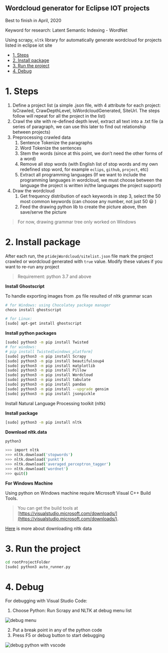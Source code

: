 Wordcloud generator for Eclipse IOT projects
---

Best to finish in April, 2020

Keyword for research: Latent Semantic Indexing - WordNet

Using scrapy, `nltk` library for automatically generate wordcloud for projects listed in eclipse iot site

<!-- TOC -->

- [1. Steps](#1-steps)
- [2. Install package](#2-install-package)
- [3. Run the project](#3-run-the-project)
- [4. Debug](#4-debug)

<!-- /TOC -->

# 1. Steps
<a id="markdown-steps" name="steps"></a>

1. Define a project list (a simple .json file, with 4 attribute for each project: IsCrawled, CrawDepthLevel, IsWordcloudGenerated, SiteUrl. The steps follow will repeat for all the project in the list)
2. Crawl the site with re-defined depth level, extract all text into a .txt file (a series of paragraph, we can use this later to find out relationship between projects)
3. Preprocessing crawled data
    1. Sentence Tokenize the paragraphs
    2. Word Tokenize the sentences
    3. Stem the words (since at this point, we don’t need the other forms of a word)
    4. Remove all stop words (with English list of stop words and my own redefined stop word, for example `eclips`, `github`, `project`, etc)
    5. Extract all programming languages (If we want to include the programming languages in wordcloud, we must choose between the language the project is written in/the languages the project support)
4. Draw the wordcloud
    1. Get frequency distribution of each keywords in step 3, select the 50 most common keywords (can choose any number, not just 50 😃 )
    2. Feed the drawing python lib to create the picture above, then save/serve the picture

> For now, drawing grammar tree only worked on Windows

# 2. Install package
<a id="markdown-install-package" name="install-package"></a>

After each run, the `ptidejWordcloud/sitelist.json` file mark the project crawled or wordcloud generated with `true` value. Modify these values if you want to re-run any project

> Requirement: python 3.7 and above

**Install Ghostscript**

To handle exporting images from .ps file resulted of nltk grammar scan

```bash
# for Windows: using Chocolatey package manager
choco install ghostscript

# for Linux:
[sudo] apt-get install ghostscript
```

**Install python packages**

```bash
[sudo] python3 -m pip install Twisted
# for windows:
# pip install Twisted[windows_platform]
[sudo] python3 -m pip install Scrapy
[sudo] python3 -m pip install beautifulsoup4
[sudo] python3 -m pip install matplotlib
[sudo] python3 -m pip install Pillow
[sudo] python3 -m pip install Wordcloud
[sudo] python3 -m pip install tabulate
[sudo] python3 -m pip install pandas
[sudo] python3 -m pip install --upgrade gensim
[sudo] python3 -m pip install jsonpickle
```

Install Natural Language Processing toolkit (nltk)

**Install package**

```bash
[sudo] python3 -m pip install nltk
```

**Download nltk.data**

```bash
python3

>>> import nltk
>>> nltk.download('stopwords')
>>> nltk.download('punkt')
>>> nltk.download('averaged_perceptron_tagger')
>>> nltk.download('wordnet')
>>> quit()
```

**For Windows Machine**

Using python on Windows machine require Microsoft Visual C++ Build Tools.

> You can get the build tools at [https://visualstudio.microsoft.com/downloads/](https://visualstudio.microsoft.com/downloads/).

[Here](https://www.nltk.org/data.html) is more about downloading nltk data

# 3. Run the project
<a id="markdown-run-the-project" name="run-the-project"></a>

```bash
cd rootProjectFolder
[sudo] python3 auto_runner.py
```

# 4. Debug
<a id="markdown-debug" name="debug"></a>

For debugging with Visual Studio Code:

1. Choose Python: Run Scrapy and NLTK at debug menu list

![debug menu](https://i.imgur.com/hnNbMKo.png)

2. Put a break point in any of the python code
3. Press F5 or debug button to start debugging

![debug python with vscode](https://i.imgur.com/VIeMJNC.png)

